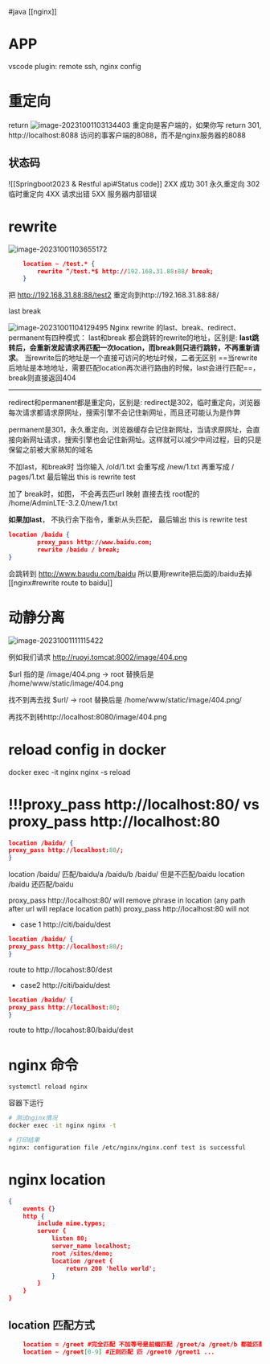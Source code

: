 #java [[nginx]]
# APP
vscode plugin: remote ssh, nginx config
# 重定向
return
![image-20231001103134403](image-20231001103134403.png)
重定向是客户端的，如果你写 return 301, http://localhost:8088
访问的事客户端的8088，而不是nginx服务器的8088
## 状态码
![[Springboot2023 & Restful api#Status code]]
2XX 成功
301 永久重定向 302 临时重定向
4XX 请求出错
5XX 服务器内部错误
# rewrite
![image-20231001103655172](image-20231001103655172.png)

```json
    location ~ /test.* {
        rewrite ^/test.*$ http://192.168.31.88:88/ break;
    }
```

把 http://192.168.31.88:88/test2 重定向到http://192.168.31.88:88/

last
break

![image-20231001104129495](image-20231001104129495.png)
Nginx rewrite 的last、break、redirect、permanent有四种模式：
last和break 都会跳转的rewrite的地址，区别是:
**last跳转后，会重新发起请求再匹配一次location，而break则只进行跳转，不再重新请求**。
当rewrite后的地址是一个直接可访问的地址时候，二者无区别
==当rewrite后地址是本地地址，需要匹配location再次进行路由的时候，last会进行匹配==，break则直接返回404

---
redirect和permanent都是重定向，区别是:
redirect是302，临时重定向，浏览器每次请求都请求原网址，搜索引擎不会记住新网址，而且还可能认为是作弊

permanent是301，永久重定向，浏览器缓存会记住新网址，当请求原网址，会直接向新网址请求，搜索引擎也会记住新网址。这样就可以减少中间过程，目的只是保留之前被大家熟知的域名

不加last，和break时 当你输入 /old/1.txt 会重写成 /new/1.txt 再重写成 / pages/1.txt
最后输出 this is rewrite test

加了 break时，如图， 不会再去匹url 映射
直接去找 root配的  /home/AdminLTE-3.2.0/new/1.txt

**如果加last**， 不执行余下指令，重新从头匹配， 最后输出 this is rewrite test

```json
location /baidu {  
        proxy_pass http://www.baidu.com;  
        rewrite /baidu / break;  
}
```
会跳转到 http://www.baudu.com/baidu 所以要用rewrite把后面的/baidu去掉
[[nginx#rewrite route to baidu]]
# 动静分离

![image-20231001111115422](image-20231001111115422.png)

例如我们请求 http://ruoyi.tomcat:8002/image/404.png

$url  指的是 /image/404.png -> root 替换后是  /home/www/static/image/404.png

找不到再去找 $url/   -> root 替换后是  /home/www/static/image/404.png/

再找不到转http://localhost:8080/image/404.png

# reload config in docker
docker exec -it nginx nginx -s reload

# !!!proxy_pass http://localhost:80/ vs proxy_pass http://localhost:80

```json
location /baidu/ {
proxy_pass http://localhost:80/;
}
```

location /baidu/    匹配/baidu/a /baidu/b /baidu/ 但是不匹配/baidu
location /baidu  还匹配/baidu 

proxy_pass http://localhost:80/  will remove phrase in location (any path after url will replace location path)
proxy_pass http://localhost:80 will not

- case 1
http://citi/baidu/dest
```json
location /baidu/ {
proxy_pass http://localhost:80/;
}
```

route to http://locahost:80/dest

- case2
http://citi/baidu/dest
```json
location /baidu/ {
proxy_pass http://localhost:80;
}
```

route to http://locahost:80/baidu/dest

# nginx 命令

``systemctl reload nginx``

容器下运行
```sh
# 测试nginx情况
docker exec -it nginx nginx -t

# 打印结果
nginx: configuration file /etc/nginx/nginx.conf test is successful
```
# nginx location
```json
{
	events {}
	http {
		include mine.types;
		server {
			listen 80;
			server_name localhost;
			root /sites/demo;
			location /greet {
				return 200 'hello world';
			}
		}
	}
}
```

## location 匹配方式
```json
	location = /greet #完全匹配 不加等号是前缀匹配 /greet/a /greet/b 都能匹配上
	location ~ /greet[0-9] #正则匹配 匹 /greet0 /greet1 ...	
```